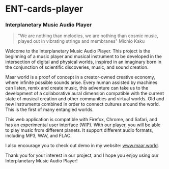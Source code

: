 # ENT-cards-player
### Interplanetary Music Audio Player

> "We are nothing than melodies, we are nothing than cosmic music, played out in vibrating strings and membranes" Michio Kaku

Welcome to the Interplanetary Music Audio Player. This project is the beginning of a music player and musical instrument to be developed in the intersection of digital and physical worlds, inspired in an imaginary born in the conjunction of scientific discoveries, music, and sound creation.

Maar world is a proof of concept in a creator-owned creative economy, where infinite possible sounds arise. Every human assisted by machines can listen, remix and create music, this adventure can take us to the development of a collaborative aural dimension compatible with the current state of musical creation and other communities and virtual worlds. Old and new instruments combined in order to connect cultures around the world. This is the first of many entangled worlds.

This web application is compatible with Firefox, Chrome, and Safari, and has an experimental user interface (WIP). With our player, you will be able to play music from different planets. It support different audio formats, including MP3, WAV, and FLAC.

I also encourage you to check out demo in my website: www.maar.world.

Thank you for your interest in our project, and I hope you enjoy using our Interplanetary Music Audio Player!
